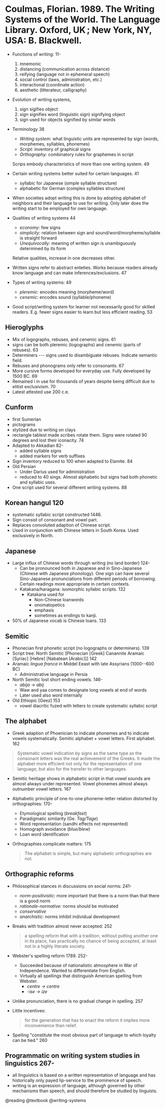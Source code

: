 # Coulmas, Florian. 1989. The Writing Systems of the World. The Language Library. Oxford, UK ; New York, NY, USA: B. Blackwell.

- Functions of writing: 11-
  1. mnemonic
  2. distancing (communication across distance)
  3. reifying (language not in ephemeral speech)
  4. social control (laws, administration, etc.)
  5. interactional (coordinate action)
  6. aesthetic (litterateur, calligraphy)

 - Evolution of writing systems,
   1. sign sigifies object
   2. sign signifies word (linguistic sign) signifying object
   3. sign used for objects signified by similar words

- Terminology 38
  - *Writing system:* what linguistic units are represented by sign (words, morphemes, syllables, phonemes)
  - *Script:* inventory of graphical signs 
  - *Orthography:* combinatory rules for graphemes in script

  Scrips embody characteristics of more than one writing system. 49 

- Certain writing systems better suited for certain languages. 41
  - syllabic for Japanese (simple syllable structure) 
  - alphabetic for German (complex syllables structure)

- When societies adopt writing this is done by adopting alphabet of neighbors and their language to use for writing. Only later does the writing start to be employed for own language.

- Qualities of writing systems 44
  - *economy:* few signs
  - *simplicity:* relation between sign and sound/word/morpheme/syllable is straight forward
  - *Unequivocally:* meaning of written sign is unambiguously determined by its form

  Relative qualities, increase in one decreases other.

- Written signs refer to abstract enteties. Works because readers already know language and can make inferences/exclusions. 47

- Types of writing systems: 49
  - *pleremic:* encodes meaning (morpheme/word)
  - *cenemic:* encodes sound (syllable/phoneme)

- Good script/writing system for learner not necessarily good for skilled readers. E.g. fewer signs easier to learn but less efficient reading. 53

## Hieroglyphs

- Mix of logographs, rebuses, and cenemic signs. 61
- signs can be both pleremic (logographs) and cenemic (parts of rebuses). 63
- Determiners --- signs used to disambiguate rebuses. Indicate semantic field.
- Rebuses and phonograms only refer to consonants. 67
- More cursive forms developed for everyday use. Fully developed by 1500 BC. 69
- Remained i in use for thousands of years despite being difficult due to elitist exclusivism. 70
- Latest attested use 200 c.e.

## Cunform
- first Sumerian 
- pictograms
- stylized due to writing on clays
- rectangle tablest made scribes rotate them. Signs were rotated 90 degrees and lost their iconacity. 74
- Adapted to Akkadian 82-
  - added syllable signs
  - added markers for verb suffixes
- Sign inventory reduced to 100 when adapted to Elamite. 84
- Old Persian
  - Under Darius used for administration
  - reduced to 40 sings. Almost alphabetic but signs had both phonetic and syllabic uses.
- One script used for several different writing systems. 88


## Korean hangul 120
- systematic syllabic script constructed 1446.
- Sign consist of consonant and vowel part.
- Replaces convoluted adaption of Chinese script.
- Used in conjunction with Chinese letters in South Korea. Used exclusively in North.

## Japanese
- Large influx of Chinese words through writing (no land border) 124-
  - Can be pronounced both in Japanese and in Sino-Japanese (Chinese with Japanese phonology). One sign can have several Sino-Japanese pronunciations from different periods of borrowing. Certain readings more appropriate in certain contexts.
  - Katakana/haragana: isomorphic syllabic scripts. 132
    - Katakana used for
      - Non-Chinese loanwords
      - onomatopetics
      - emphasis
      - sometimes as endings to kanji.
- 50% of Japanese vocab is Chinese loans. 133

## Semitic
- Phonecian first phonetic script (no logographs or determiners). 139
- Script tree: North Semitic [Phonecian [Greek] Canannite Aramaic [Syriac] [Hebre] [Nabatean [Arabic]]] 142
- Aramaic *lingua franca* in Middel Eeast with late Assyrians (1000--600 BC)
  - Administrative language in Persia
- North Semitic lost short ending vowels. 146-
  - *abija* -> *abij*
  - Waw and yaa comes to designate long vowels at end of words
  - Later used also word internally
- Old Ethiopic [Geez] 153
  - vowel diacritic fuzed with letters to create systematic syllabic script

## The alphabet
- Greek adaption of Phoenician to indicate phonemes and to indicate vowels systematically. Semitic alphabet + vowel letters. First alphabet. 162

 > Systematic vowel indication by signs as the same type as the consonant letters was the real achievement of the Greeks. It made the alphabet more efficient not only for the representation of one language, but also for the transfer to other languages. 

- Semitic heritage shows in alphabetic script in that vowel sounds are almost always under represented. Vowel phonemes almost always outnumber vowel letters. 167
- Alphabetic principle of one-to-one phoneme-letter relation distorted by orthographies: 170-
  - Etymological spelling (*breakfast*)
  - Paradigmatic similarity (Ge. *Tag/Tage*)
  - Word representation (sandhi effects not represented)
  - Homograph avoidance (*blue/blew*)
  - Loan word identification
- Orthographies complicate matters: 175

  > The alphabet is simple, but many alphabetic orthographies are not.

## Orthographic reforms
- Philosophical stances in discussions on social norms: 241-
  - *norm-positivistic:* more important that there is a norm than that there is a good norm
  - *rationale-normative:* norms should be  motivated
  - *conservative*
  - *anarchistic:* norms inhibit individual development
- Breaks with tradition almost never accepted: 252

  > a spelling reform that with a tradition, without putting another one in its place, has practically no chance of being accepted, at least not in a highly literate society.

- Webster's spelling reform 1789. 252-
  - Succeeded because of nationalistic atmosphere in War of Independence. Wanted to differentiate from English.
  - Virtually all spellings that distinguish American spelling from Webster.
    - *centre -> centre*
    - *-ise -> ize*
- Unlike pronunciation, there is no gradual change in spelling. 257
- Little incentives:

  > for the generation that has to enact the reform it implies more inconvenience than relief.

- Spelling "constitute the most obvious part of language to which loyalty can be tied." 260

## Programmatic on writing system studies in linguistics 267-
- all linguistics is based on a written representation of language and has historically only payed lip-service to the prominence of speech.
- writing is an expression of language, although governed by other mechanisms than speech, and should therefore be studied by linguists.

@reading
@textbook
@writing-systems
